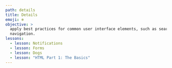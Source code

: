 ```yaml
---
path: details
title: Details
emoji: ❄️
objective: >
  apply best practices for common user interface elements, such as search and
  navigation.
lessons:
  - lesson: Notifications
  - lesson: Forms
  - lesson: Dogs
  - lesson: "HTML Part 1: The Basics"
---
```


